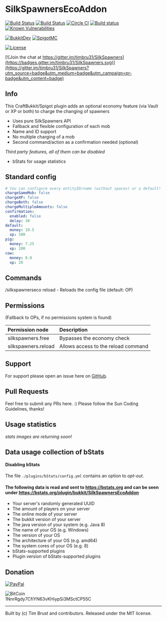 # SilkSpawnersEcoAddon
[![Build Status](https://ci.dustplanet.de/job/SilkSpawnersEcoAddon/badge/icon)](https://ci.dustplanet.de/job/SilkSpawnersEcoAddon/)
[![Build Status](https://travis-ci.org/timbru31/SilkSpawnersEcoAddon.svg?branch=master)](https://travis-ci.org/timbru31/SilkSpawnersEcoAddon)
[![Circle CI](https://img.shields.io/circleci/project/timbru31/SilkSpawnersEcoAddon.svg)](https://circleci.com/gh/timbru31/SilkSpawnersEcoAddon)
[![Build status](https://ci.appveyor.com/api/projects/status/8c1a9y2tdl8xwhhn?svg=true)](https://ci.appveyor.com/project/timbru31/silkspawnersecoaddon)
[![Known Vulnerabilities](https://snyk.io/test/github/timbru31/silkspawnersecoaddon/badge.svg)](https://snyk.io/test/github/timbru31/silkspawnersecoaddon)

[![BukkitDev](https://img.shields.io/badge/BukkitDev-v1.0.6-orange.svg)](https://dev.bukkit.org/projects/silkspawnersecoaddon)
[![SpigotMC](https://img.shields.io/badge/SpigotMC-v1.0.6-orange.svg)](https://www.spigotmc.org/resources/8089/)

[![License](https://img.shields.io/badge/License-MIT-blue.svg)](LICENSE)

[![Join the chat at https://gitter.im/timbru31/SilkSpawners](https://badges.gitter.im/timbru31/SilkSpawners.svg)](https://gitter.im/timbru31/SilkSpawners?utm_source=badge&utm_medium=badge&utm_campaign=pr-badge&utm_content=badge)

## Info
This CraftBukkit/Spigot plugin adds an optional economy feature (via Vault or XP or both) to charge the changing of spawners
* Uses pure SilkSpawners API
* Fallback and flexible configuration of each mob
* Name and ID support
* No multiple charging of a mob
* Second command/action as a confirmation needed (optional)

*Third party features, all of them can be disabled*
* bStats for usage statistics

## Standard config
```yaml
# You can configure every entityID/name (without spaces) or a default!
chargeSameMob: false
chargeXP: false
chargeBoth: false
chargeMultipleAmounts: false
confirmation:
  enabled: false
  delay: 30
default:
  money: 10.5
  xp: 100
pig:
  money: 7.25
  xp: 200
cow:
  money: 0.0
  xp: 20
```

## Commands
/silkspawnerseco reload - Reloads the config file (default: OP)

## Permissions
(Fallback to OPs, if no permissions system is found)

| Permission node     | Description                         |
|:--------------------|:------------------------------------|
| silkspawners.free   | Bypasses the economy check          |
| silkspawners.reload | Allows access to the reload command |

## Support
For support please open an issue here on [GitHub](https://github.com/timbru31/SilkSpawnersEcoAddon/issues/new).

## Pull Requests
Feel free to submit any PRs here. :)
Please follow the Sun Coding Guidelines, thanks!

## Usage statistics
_stats images are returning soon!_

## Data usage collection of bStats

#### Disabling bStats
The file `./plugins/bStats/config.yml` contains an option to *opt-out*.

#### The following data is **read and sent** to https://bstats.org and can be seen under https://bstats.org/plugin/bukkit/SilkSpawnersEcoAddon
* Your server's randomly generated UUID
* The amount of players on your server
* The online mode of your server
* The bukkit version of your server
* The java version of your system (e.g. Java 8)
* The name of your OS (e.g. Windows)
* The version of your OS
* The architecture of your OS (e.g. amd64)
* The system cores of your OS (e.g. 8)
* bStats-supported plugins
* Plugin version of bStats-supported plugins

## Donation
[![PayPal](https://www.paypalobjects.com/en_US/i/btn/btn_donateCC_LG.gif "Donation via PayPal")](https://www.paypal.com/cgi-bin/webscr?cmd=_s-xclick&hosted_button_id=T9TEV7Q88B9M2)

![BitCoin](https://dustplanet.de/wp-content/uploads/2015/01/bitcoin-logo-plain.png "Donation via BitCoins")  
1NnrRgdy7CfiYN63vKHiypSi3MSctCP55C

---
Built by (c) Tim Brust and contributors. Released under the MIT license.
